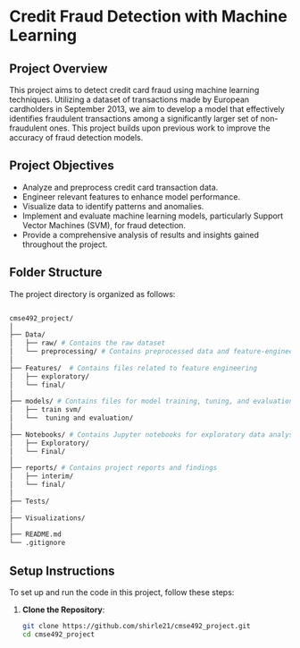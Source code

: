 # Credit Fraud Detection with Machine Learning

## Project Overview

This project aims to detect credit card fraud using machine learning techniques. Utilizing a dataset of transactions made by European cardholders in September 2013, we aim to develop a model that effectively identifies fraudulent transactions among a significantly larger set of non-fraudulent ones. This project builds upon previous work to improve the accuracy of fraud detection models.

## Project Objectives

- Analyze and preprocess credit card transaction data.
- Engineer relevant features to enhance model performance.
- Visualize data to identify patterns and anomalies.
- Implement and evaluate machine learning models, particularly Support Vector Machines (SVM), for fraud detection.
- Provide a comprehensive analysis of results and insights gained throughout the project.

## Folder Structure

The project directory is organized as follows:

```bash

cmse492_project/
│
├── Data/
│   ├── raw/ # Contains the raw dataset 
│   └── preprocessing/ # Contains preprocessed data and feature-engineered files
│
├── Features/  # Contains files related to feature engineering
│   ├── exploratory/
│   └── final/
│
├── models/ # Contains files for model training, tuning, and evaluation 
│   ├── train svm/
│   └──  tuning and evaluation/
│
├── Notebooks/ # Contains Jupyter notebooks for exploratory data analysis and final resul
│   ├── Exploratory/
│   └── Final/
│
├── reports/ # Contains project reports and findings
│   ├── interim/
│   └── final/
│
├── Tests/
│
├── Visualizations/
│
├── README.md
└── .gitignore 
```
## Setup Instructions

To set up and run the code in this project, follow these steps:

1. **Clone the Repository**:
   ```bash
   git clone https://github.com/shirle21/cmse492_project.git
   cd cmse492_project


